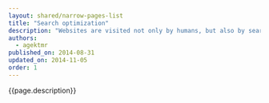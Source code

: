 ```yaml
---
layout: shared/narrow-pages-list
title: "Search optimization"
description: "Websites are visited not only by humans, but also by search engine web crawlers. Learn how to improve search accuracy and ranking for your website."
authors:
  - agektmr
published_on: 2014-08-31
updated_on: 2014-11-05
order: 1
---
```


<p class="intro">
  {{page.description}}
</p>
